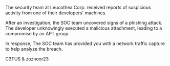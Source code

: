 The security team at Leucothea Corp. received reports of suspicious activity from one of their developers' machines.

After an investigation, the SOC team uncovered signs of a phishing attack. The developer unknowingly executed a malicious attachment, leading to a compromise by an APT group.

In response, The SOC team has provided you with a network traffic capture to help analyze the breach.

C3TUS & zoznoor23
